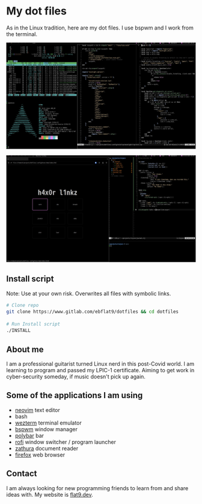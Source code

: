 # My dot files

As in the Linux tradition, here are my dot files. I use bspwm and I work from the terminal.

![Screen Shot One](https://raw.githubusercontent.com/astridlyre/dotfiles/master/ss1.jpg)

![Screen Shot Two](https://raw.githubusercontent.com/astridlyre/dotfiles/master/ss2.jpg)

## Install script

Note: Use at your own risk. Overwrites all files with symbolic links.

```bash
# Clone repo
git clone https://www.gitlab.com/ebflat9/dotfiles && cd dotfiles

# Run Install script
./INSTALL
```

## About me

I am a professional guitarist turned Linux nerd in this post-Covid world. I am
learning to program and passed my LPIC-1 certificate. Aiming to get work in
cyber-security someday, if music doesn't pick up again.

## Some of the applications I am using

- [neovim](https://neovim.io/) text editor
- bash
- [wezterm](https://wezfurlong.org/wezterm/) terminal emulator
- [bspwm](https://github.com/baskerville/bspwm) window manager
- [polybar](https://github.com/polybar/polybar) bar
- [rofi](https://github.com/davatorium/rofi) window switcher / program launcher
- [zathura](https://github.com/pwmt/zathura) document reader
- [firefox](https://firefox.com/) web browser

## Contact

I am always looking for new programming friends to learn from and share ideas
with. My website is [flat9.dev](https://flat9.dev).
